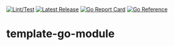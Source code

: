 [![Lint/Test](https://github.com/jidicula/template-go-module/actions/workflows/test.yml/badge.svg)](https://github.com/jidicula/template-go-module/actions/workflows/test.yml) [![Latest Release](https://github.com/jidicula/template-go-module/actions/workflows/release-draft.yml/badge.svg)](https://github.com/jidicula/template-go-module/actions/workflows/release-draft.yml) [![Go Report Card](https://goreportcard.com/badge/github.com/jidicula/template-go-module)](https://goreportcard.com/report/github.com/jidicula/template-go-module) [![Go Reference](https://pkg.go.dev/badge/github.com/jidicula/template-go-module.svg)](https://pkg.go.dev/github.com/jidicula/template-go-module)

# template-go-module
